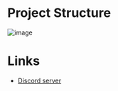 # Project Structure
![image](https://github.com/Wuthery/.github/assets/61446626/d646e2a1-7e7b-476a-8c8d-1b30d4b73e51)

# Links
- [Discord server](https://discord.gg/5XuxvHJPZY)
